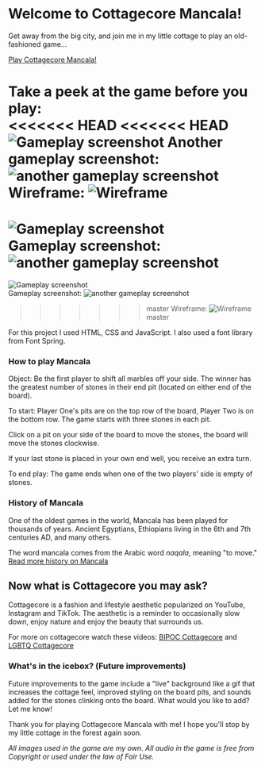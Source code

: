 # Welcome to Cottagecore Mancala!

Get away from the big city, and join me in my little cottage to play an old-fashioned game...

[Play Cottagecore Mancala!](https://madmaxbeyond.github.io/mancala-game/)


Take a peek at the game before you play:  
<<<<<<< HEAD
<<<<<<< HEAD
![Gameplay screenshot](https://static.wixstatic.com/media/f12358_878463c129c44d0cb0a560cfd01ba3bf~mv2.png/v1/fill/w_1444,h_730,al_c,q_90,usm_0.66_1.00_0.01/f12358_878463c129c44d0cb0a560cfd01ba3bf~mv2.webp) Another gameplay screenshot: ![another gameplay screenshot](https://static.wixstatic.com/media/f12358_6565a4fab76143f782896241df4cadfa~mv2.png/v1/fill/w_1444,h_730,al_c,q_90,usm_0.66_1.00_0.01/f12358_6565a4fab76143f782896241df4cadfa~mv2.webp) Wireframe: ![Wireframe](https://static.wixstatic.com/media/f12358_644bd20172f4464a9c330f1df1c0c674~mv2.jpg/v1/fill/w_995,h_746,al_c,q_85,usm_0.66_1.00_0.01/f12358_644bd20172f4464a9c330f1df1c0c674~mv2.webp)  
=======
![Gameplay screenshot](https://static.wixstatic.com/media/f12358_878463c129c44d0cb0a560cfd01ba3bf~mv2.png/v1/fill/w_1444,h_730,al_c,q_90,usm_0.66_1.00_0.01/f12358_878463c129c44d0cb0a560cfd01ba3bf~mv2.webp)  
Gameplay screenshot: ![another gameplay screenshot](https://static.wixstatic.com/media/f12358_6565a4fab76143f782896241df4cadfa~mv2.png/v1/fill/w_1444,h_730,al_c,q_90,usm_0.66_1.00_0.01/f12358_6565a4fab76143f782896241df4cadfa~mv2.webp)  
=======
![Gameplay screenshot](https://static.wixstatic.com/media/f12358_6a76c75702af431d8625ef60893e7517~mv2.png/v1/fill/w_821,h_505,al_c,q_90,usm_0.66_1.00_0.01/f12358_6a76c75702af431d8625ef60893e7517~mv2.webp)  
Gameplay screenshot: ![another gameplay screenshot](https://static.wixstatic.com/media/f12358_b8770463461947458466845ae7ddb11c~mv2.png/v1/fill/w_823,h_505,al_c,q_90,usm_0.66_1.00_0.01/f12358_b8770463461947458466845ae7ddb11c~mv2.webp)  
>>>>>>> master
Wireframe: ![Wireframe](https://static.wixstatic.com/media/f12358_644bd20172f4464a9c330f1df1c0c674~mv2.jpg/v1/fill/w_995,h_746,al_c,q_85,usm_0.66_1.00_0.01/f12358_644bd20172f4464a9c330f1df1c0c674~mv2.webp)  
>>>>>>> master

For this project I used HTML, CSS and JavaScript. I also used a font library from Font Spring. 

### How to play Mancala  
Object: Be the first player to shift all marbles off your side. The winner has the greatest number of stones in their end pit (located on either end of the board).  

To start: Player One's pits are on the top row of the board, Player Two is on the bottom row. The game starts with three stones in each pit.  

Click on a pit on your side of the board to move the stones, the board will move the stones clockwise.  

If your last stone is placed in your own end well, you receive an extra turn.  

To end play: The game ends when one of the two players' side is empty of stones.


### History of Mancala
One of the oldest games in the world, Mancala has been played for thousands of years. Ancient Egyptians, Ethiopians living in the 6th and 7th centuries AD, and many others.  

The word mancala comes from the Arabic word _naqala_, meaning "to move."  
[Read more history on Mancala](https://en.wikipedia.org/wiki/Mancala)  

## Now what is Cottagecore you may ask?  
Cottagecore is a fashion and lifestyle aesthetic popularized on YouTube, Instagram and TikTok. The aesthetic is a reminder to occasionally slow down, enjoy nature and enjoy the beauty that surrounds us.  

For more on cottagecore watch these videos: [BIPOC Cottagecore](https://www.youtube.com/watch?v=32Dwn6KqhDE&list=PLcGbBDkRg8cP3VvRpH8VuJ71fspmEfMqw&index=2&t=26s) and [LGBTQ Cottagecore](https://www.youtube.com/watch?v=5odKiL7jRW0&list=PLcGbBDkRg8cP3VvRpH8VuJ71fspmEfMqw&index=1)  

### What's in the icebox? (Future improvements)  
Future improvements to the game include a "live" background like a gif that increases the cottage feel, improved styling on the board pits, and sounds added for the stones clinking onto the board. What would you like to add? Let me know!  

Thank you for playing Cottagecore Mancala with me! I hope you'll stop by my little cottage in the forest again soon.



_All images used in the game are my own. All audio in the game is free from Copyright or used under the law of Fair Use._